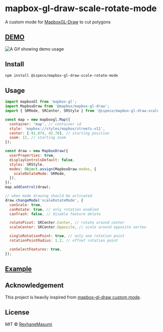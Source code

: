 # mapbox-gl-draw-scale-rotate-mode

A custom mode for [MapboxGL-Draw](https://github.com/mapbox/mapbox-gl-draw) to cut polygons

## [DEMO](https://github.com/SuperMap/mapbox-gl-draw-scale-rotate-mode/)

![A Gif showing demo usage](demo/public/demo.gif)

## Install

```bash
npm install @ispeco/mapbox-gl-draw-scale-rotate-mode
```


## Usage

```js
import mapboxGl from 'mapbox-gl';
import MapboxDraw from '@mapbox/mapbox-gl-draw';
import { SRMode, SRCenter, SRStyle } from '@ispeco/mapbox-gl-draw-scale-rotate-mode';

const map = new mapboxgl.Map({
  container: 'map', // container id
  style: 'mapbox://styles/mapbox/streets-v11',
  center: [-91.874, 42.76], // starting position
  zoom: 12, // starting zoom
});

const draw = new MapboxDraw({
  userProperties: true,
  displayControlsDefault: false,
  styles: SRStyle,
  modes: Object.assign(MapboxDraw.modes, {
    scaleRotateMode: SRMode,
  }),
});
map.addControl(draw);

// when mode drawing should be activated
draw.changeMode('scaleRotateMode', {
  canScale: true,
  canRotate: true, // only rotation enabled
  canTrash: false, // disable feature delete

  rotatePivot: SRCenter.Center, // rotate around center
  scaleCenter: SRCenter.Opposite, // scale around opposite vertex

  singleRotationPoint: true, // only one rotation point
  rotationPointRadius: 1.2, // offset rotation point

  canSelectFeatures: true,
});
```

## [Example](https://github.com/SuperMap/mapbox-gl-draw-scale-rotate-mode/blob/main/demo/src/App.js)

## Acknowledgement

This project is heavily inspired from [mapbox-gl-draw custom mode](https://github.com/SuperMap/mapbox-gl-draw-rotate-scale-rect-mode).

## License

MIT © [ReyhaneMasumi](LICENSE)
